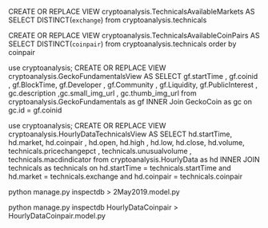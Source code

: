CREATE OR REPLACE VIEW cryptoanalysis.TechnicalsAvailableMarkets
AS
SELECT DISTINCT(`exchange`) from cryptoanalysis.technicals

CREATE OR REPLACE VIEW cryptoanalysis.TechnicalsAvailableCoinPairs
AS
SELECT DISTINCT(`coinpair`) from cryptoanalysis.technicals order by coinpair

use cryptoanalysis;
CREATE OR REPLACE VIEW cryptoanalysis.GeckoFundamentalsView
AS
SELECT gf.startTime , gf.coinid , gf.BlockTime, gf.Developer , gf.Community , gf.Liquidity, gf.PublicInterest , gc.description ,gc.small_img_url , gc.thumb_img_url from cryptoanalysis.GeckoFundamentals as gf
INNER Join GeckoCoin as gc on gc.id = gf.coinid


use cryptoanalysis;
CREATE OR REPLACE VIEW cryptoanalysis.HourlyDataTechnicalsView
AS
SELECT hd.startTime, hd.market, hd.coinpair , hd.open, hd.high , hd.low,  hd.close, hd.volume, technicals.pricechangepct , technicals.unusualvolume , technicals.macdindicator from cryptoanalysis.HourlyData as hd
INNER JOIN technicals as technicals on hd.startTime = technicals.startTime and hd.market = technicals.exchange and hd.coinpair = technicals.coinpair

python manage.py inspectdb  > 2May2019.model.py

python manage.py inspectdb HourlyDataCoinpair > HourlyDataCoinpair.model.py